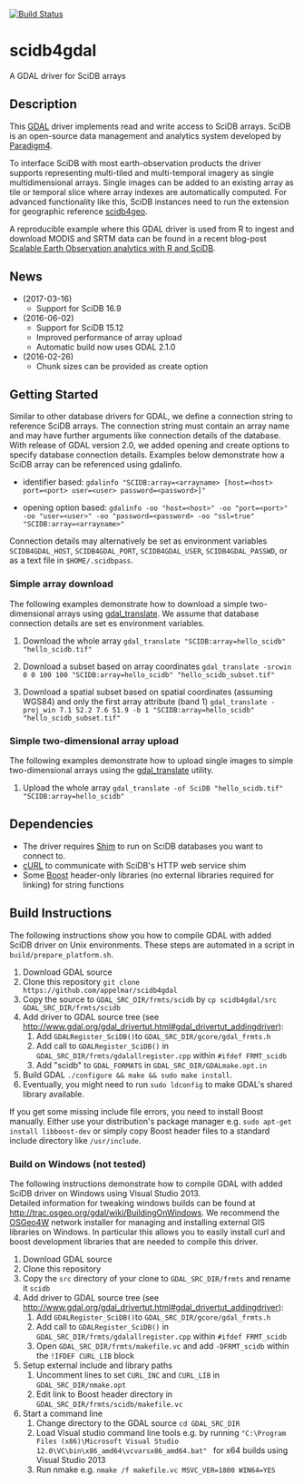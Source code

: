 [![Build Status](https://travis-ci.org/appelmar/scidb4gdal.svg?branch=master)](https://travis-ci.org/appelmar/scidb4gdal)
# scidb4gdal
A GDAL driver for SciDB arrays

## Description
This [GDAL](http://www.gdal.org) driver implements read and write access to SciDB arrays. SciDB is an open-source data management and analytics system developed by [Paradigm4](http://www.paradigm4.com). 

To interface SciDB with most earth-observation products the driver supports representing multi-tiled and multi-temporal imagery as single multidimensional arrays. Single images can be added to an existing array as tile or temporal slice where array indexes are automatically computed. For advanced functionality like this, SciDB instances need to run the extension for geographic reference  [scidb4geo](https://github.com/appelmar/scidb4geo). 


A reproducible example where this GDAL driver is used from R to ingest and download MODIS and SRTM data can be found in a recent blog-post [Scalable Earth Observation analytics with R and SciDB](http://r-spatial.org/r/2016/05/11/scalable-earth-observation-analytics.html).



## News
- (2017-03-16)
    - Support for SciDB 16.9
- (2016-06-02)
    - Support for SciDB 15.12
    - Improved performance of array upload
    - Automatic build now uses GDAL 2.1.0
- (2016-02-26)
    - Chunk sizes can be provided as create option


## Getting Started
Similar to other database drivers for GDAL, we define a connection string to reference SciDB arrays. The connection string must contain an array name and may have further arguments like connection details of the database. With release of GDAL version 2.0, we added opening and create options to specify database connection details. Examples below demonstrate how a SciDB array can be referenced using gdalinfo.

- identifier based: `gdalinfo "SCIDB:array=<arrayname> [host=<host> port=<port> user=<user> password=<password>]"`

- opening option based: `gdalinfo -oo "host=<host>" -oo "port=<port>" -oo "user=<user>" -oo "password=<password> -oo "ssl=true" "SCIDB:array=<arrayname>"`

Connection details may alternatively be set as environment variables `SCIDB4GDAL_HOST`, `SCIDB4GDAL_PORT`, `SCIDB4GDAL_USER`, `SCIDB4GDAL_PASSWD`, or as a text file in `$HOME/.scidbpass`.


### Simple array download
The following examples demonstrate how to download a simple two-dimensional arrays using  [gdal_translate](http://www.gdal.org/gdal_translate.html). We assume that database connection details are set es environment variables.

1. Download the whole array
`gdal_translate "SCIDB:array=hello_scidb" "hello_scidb.tif"`

2. Download a subset based on array coordinates
`gdal_translate -srcwin 0 0 100 100 "SCIDB:array=hello_scidb" "hello_scidb_subset.tif"`

3. Download a spatial subset based on spatial coordinates (assuming WGS84) and only the first array attribute (band 1)
`gdal_translate -proj_win 7.1 52.2 7.6 51.9 -b 1 "SCIDB:array=hello_scidb" "hello_scidb_subset.tif"`


### Simple two-dimensional array upload
The following examples demonstrate how to upload single images to simple two-dimensional arrays using the [gdal_translate](http://www.gdal.org/gdal_translate.html) utility. 

1. Upload the whole array
`gdal_translate -of SciDB "hello_scidb.tif" "SCIDB:array=hello_scidb"`

## Dependencies
- The driver requires [Shim](https://github.com/Paradigm4/shim) to run on SciDB databases you want to connect to. 
- [cURL](http://curl.haxx.se/) to communicate with SciDB's HTTP web service shim
- Some [Boost](http://www.boost.org) header-only libraries (no external libraries required for linking) for string functions


## Build Instructions

The following instructions show you how to compile GDAL with added SciDB driver on Unix environments. These steps are automated in a script in `build/prepare_platform.sh`.

1. Download GDAL source
2. Clone this repository `git clone https://github.com/appelmar/scidb4gdal` 
3. Copy the source to `GDAL_SRC_DIR/frmts/scidb` by `cp scidb4gdal/src GDAL_SRC_DIR/frmts/scidb`
4. Add driver to GDAL source tree (see http://www.gdal.org/gdal_drivertut.html#gdal_drivertut_addingdriver):
    1. Add `GDALRegister_SciDB()`to `GDAL_SRC_DIR/gcore/gdal_frmts.h`
    2. Add call to `GDALRegister_SciDB()` in `GDAL_SRC_DIR/frmts/gdalallregister.cpp` within `#ifdef FRMT_scidb`
    3. Add "scidb" to `GDAL_FORMATS` in `GDAL_SRC_DIR/GDALmake.opt.in`
5. Build GDAL `./configure && make && sudo make install`. 
6. Eventually, you might need to run `sudo ldconfig` to make GDAL's shared library available.

If you get some missing include file errors, you need to install Boost manually. Either use your distribution's package manager e.g. `sudo apt-get install libboost-dev` or simply copy Boost header files to a standard include directory like `/usr/include`.


### Build on Windows (not tested)

The following instructions demonstrate how to compile GDAL with added SciDB driver on Windows using Visual Studio 2013.  
Detailed information for tweaking windows builds can be found at http://trac.osgeo.org/gdal/wiki/BuildingOnWindows.
We recommend the [OSGeo4W](http://trac.osgeo.org/osgeo4w/) network installer for managing and installing external GIS libraries on Windows. 
In particular this allows you to easily install curl and boost development libraries that are needed to compile this driver.
 
1. Download GDAL source
2. Clone this repository
3. Copy the `src` directory of your clone to `GDAL_SRC_DIR/frmts` and rename it `scidb`
4. Add driver to GDAL source tree (see http://www.gdal.org/gdal_drivertut.html#gdal_drivertut_addingdriver):
    1. Add `GDALRegister_SciDB()`to `GDAL_SRC_DIR/gcore/gdal_frmts.h`
    2. Add call to `GDALRegister_SciDB()` in `GDAL_SRC_DIR/frmts/gdalallregister.cpp` within `#ifdef FRMT_scidb`
    3. Open `GDAL_SRC_DIR/frmts/makefile.vc` and add `-DFRMT_scidb`  within the `!IFDEF CURL_LIB` block
5. Setup external include and library paths
    1. Uncomment lines to set `CURL_INC` and `CURL_LIB` in `GDAL_SRC_DIR/nmake.opt`
    2. Edit link to Boost header directory in `GDAL_SRC_DIR/frmts/scidb/makefile.vc`
6. Start a command line 
    1. Change directory to the GDAL source `cd GDAL_SRC_DIR`
	2. Load Visual studio command line tools e.g. by running `"C:\Program Files (x86)\Microsoft Visual Studio 12.0\VC\bin\x86_amd64\vcvarsx86_amd64.bat"
` for x64 builds using Visual Studio 2013
    3. Run nmake e.g. `nmake /f makefile.vc MSVC_VER=1800 WIN64=YES`
 
